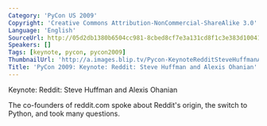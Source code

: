 ```yaml
---
Category: 'PyCon US 2009'
Copyright: 'Creative Commons Attribution-NonCommercial-ShareAlike 3.0'
Language: 'English'
SourceUrl: http://05d2db1380b6504cc981-8cbed8cf7e3a131cd8f1c3e383d10041.r93.cf2.rackcdn.com/pycon-us-2009/234_pycon-2009-keynote-reddit-steve-huffman-and-alexis-ohanian.mp4
Speakers: []
Tags: [keynote, pycon, pycon2009]
ThumbnailUrl: 'http://a.images.blip.tv/Pycon-KeynoteRedditSteveHuffmanAndAlexisOhanian687-56.jpg'
Title: 'PyCon 2009: Keynote: Reddit: Steve Huffman and Alexis Ohanian'
---
```

Keynote: Reddit: Steve Huffman and Alexis Ohanian

  
The co-founders of reddit.com spoke about Reddit's origin, the switch to
Python, and took many questions.
